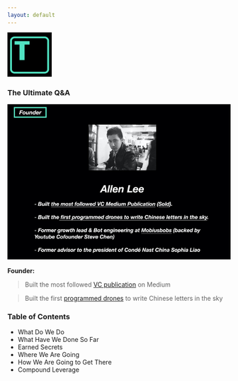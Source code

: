 ```yaml
---
layout: default
---
```


<img src="images/tars.png" alt="sample image" width="100" height="100">


### The Ultimate Q&A


<img src="images/founder.png" alt="sample image" width="800" height="350">

**Founder:**

> Built the most followed [VC publication](https://medium.com/7ventures) on Medium

> Built the first [programmed drones](https://vimeo.com/111901733) to write Chinese letters in the sky

### Table of Contents

- What Do We Do
- What Have We Done So Far
- Earned Secrets
- Where We Are Going
- How We Are Going to Get There
- Compound Leverage


